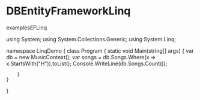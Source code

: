 # DBEntityFrameworkLinq
examplesEFLinq


using System;
using System.Collections.Generic;
using System.Linq;

namespace LinqDemo
{
    class Program
    {
        static void Main(string[] args)
        {
            var db = new MusicContext();
            var songs = db.Songs.Where(x => x.StartsWith("H")).toList();
            Console.WriteLine(db.Songs.Count());
            
        }
    }    
}
